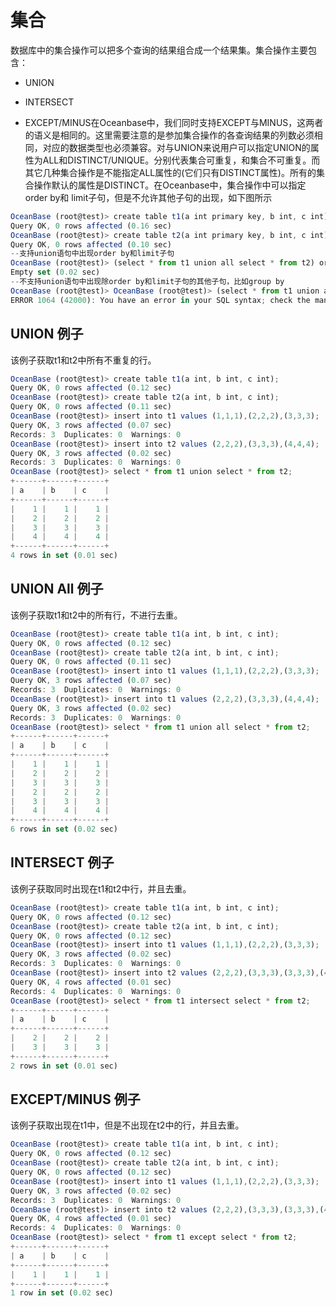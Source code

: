 集合 
=======================



数据库中的集合操作可以把多个查询的结果组合成一个结果集。集合操作主要包含：

* UNION




<!-- -->

* INTERSECT




<!-- -->

* EXCEPT/MINUS在Oceanbase中，我们同时支持EXCEPT与MINUS，这两者的语义是相同的。这里需要注意的是参加集合操作的各查询结果的列数必须相同，对应的数据类型也必须兼容。对与UNION来说用户可以指定UNION的属性为ALL和DISTINCT/UNIQUE。分别代表集合可重复，和集合不可重复。而其它几种集合操作是不能指定ALL属性的(它们只有DISTINCT属性)。所有的集合操作默认的属性是DISTINCT。在Oceanbase中，集合操作中可以指定order by和 limit子句，但是不允许其他子句的出现，如下图所示




```javascript
OceanBase (root@test)> create table t1(a int primary key, b int, c int);
Query OK, 0 rows affected (0.16 sec)
OceanBase (root@test)> create table t2(a int primary key, b int, c int);
Query OK, 0 rows affected (0.10 sec)
--支持union语句中出现order by和limit子句
OceanBase (root@test)> (select * from t1 union all select * from t2) order by a limit 10;
Empty set (0.02 sec)
--不支持union语句中出现除order by和limit子句的其他子句，比如group by
OceanBase (root@test)> OceanBase (root@test)> (select * from t1 union all select * from t2) group by a limit 10;
ERROR 1064 (42000): You have an error in your SQL syntax; check the manual that corresponds to your OceanBase version for the right syntax to use near 'OceanBase (root@test)> (select * from t1 union all select * from t2) group by a ' at line 1
```





UNION 例子 
-----------------

该例子获取t1和t2中所有不重复的行。

```javascript
OceanBase (root@test)> create table t1(a int, b int, c int);
Query OK, 0 rows affected (0.12 sec)
OceanBase (root@test)> create table t2(a int, b int, c int);
Query OK, 0 rows affected (0.11 sec)
OceanBase (root@test)> insert into t1 values (1,1,1),(2,2,2),(3,3,3);
Query OK, 3 rows affected (0.07 sec)
Records: 3  Duplicates: 0  Warnings: 0
OceanBase (root@test)> insert into t2 values (2,2,2),(3,3,3),(4,4,4);
Query OK, 3 rows affected (0.02 sec)
Records: 3  Duplicates: 0  Warnings: 0
OceanBase (root@test)> select * from t1 union select * from t2;
+------+------+------+
| a    | b    | c    |
+------+------+------+
|    1 |    1 |    1 |
|    2 |    2 |    2 |
|    3 |    3 |    3 |
|    4 |    4 |    4 |
+------+------+------+
4 rows in set (0.01 sec)
```





UNION All 例子 
---------------------

该例子获取t1和t2中的所有行，不进行去重。

```javascript
OceanBase (root@test)> create table t1(a int, b int, c int);
Query OK, 0 rows affected (0.12 sec)
OceanBase (root@test)> create table t2(a int, b int, c int);
Query OK, 0 rows affected (0.11 sec)
OceanBase (root@test)> insert into t1 values (1,1,1),(2,2,2),(3,3,3);
Query OK, 3 rows affected (0.07 sec)
Records: 3  Duplicates: 0  Warnings: 0
OceanBase (root@test)> insert into t1 values (2,2,2),(3,3,3),(4,4,4);
Query OK, 3 rows affected (0.02 sec)
Records: 3  Duplicates: 0  Warnings: 0
OceanBase (root@test)> select * from t1 union all select * from t2;
+------+------+------+
| a    | b    | c    |
+------+------+------+
|    1 |    1 |    1 |
|    2 |    2 |    2 |
|    3 |    3 |    3 |
|    2 |    2 |    2 |
|    3 |    3 |    3 |
|    4 |    4 |    4 |
+------+------+------+
6 rows in set (0.02 sec)
```





INTERSECT 例子 
---------------------

该例子获取同时出现在t1和t2中行，并且去重。

```javascript
OceanBase (root@test)> create table t1(a int, b int, c int);
Query OK, 0 rows affected (0.12 sec)
OceanBase (root@test)> create table t2(a int, b int, c int);
Query OK, 0 rows affected (0.12 sec)
OceanBase (root@test)> insert into t1 values (1,1,1),(2,2,2),(3,3,3);
Query OK, 3 rows affected (0.02 sec)
Records: 3  Duplicates: 0  Warnings: 0
OceanBase (root@test)> insert into t2 values (2,2,2),(3,3,3),(3,3,3),(4,4,4);
Query OK, 4 rows affected (0.01 sec)
Records: 4  Duplicates: 0  Warnings: 0
OceanBase (root@test)> select * from t1 intersect select * from t2;
+------+------+------+
| a    | b    | c    |
+------+------+------+
|    2 |    2 |    2 |
|    3 |    3 |    3 |
+------+------+------+
2 rows in set (0.01 sec)
```





EXCEPT/MINUS 例子 
------------------------

该例子获取出现在t1中，但是不出现在t2中的行，并且去重。

```javascript
OceanBase (root@test)> create table t1(a int, b int, c int);
Query OK, 0 rows affected (0.12 sec)
OceanBase (root@test)> create table t2(a int, b int, c int);
Query OK, 0 rows affected (0.12 sec)
OceanBase (root@test)> insert into t1 values (1,1,1),(2,2,2),(3,3,3);
Query OK, 3 rows affected (0.02 sec)
Records: 3  Duplicates: 0  Warnings: 0
OceanBase (root@test)> insert into t2 values (2,2,2),(3,3,3),(3,3,3),(4,4,4);
Query OK, 4 rows affected (0.01 sec)
Records: 4  Duplicates: 0  Warnings: 0
OceanBase (root@test)> select * from t1 except select * from t2;
+------+------+------+
| a    | b    | c    |
+------+------+------+
|    1 |    1 |    1 |
+------+------+------+
1 row in set (0.02 sec)
```



